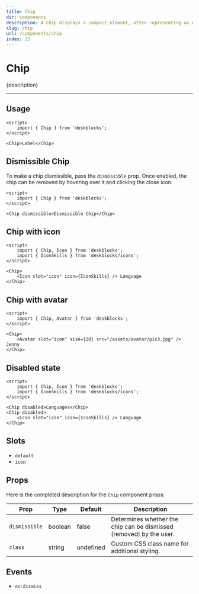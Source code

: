 ```yaml
---
title: Chip
dir: components
description: A chip displays a compact element, often representing an entity, tag, or a piece of information.
slug: chip
url: /components/chip
index: 13
---
```


<script>
  import 'deskblocks/globalStyles';
</script>

# Chip

{description}

---

## Usage

<!-- Import the `Chip` component from deskblocks. -->

```svelte example
<script>
	import { Chip } from 'deskblocks';
</script>

<Chip>Label</Chip>
```

## Dismissible Chip

To make a chip dismissible, pass the `dismissible` prop. Once enabled, the chip can be removed by hovering over it and clicking the close icon.

```svelte example hideScript
<script>
	import { Chip } from 'deskblocks';
</script>

<Chip dismissible>Dismissible Chip</Chip>
```

## Chip with icon

<!-- An icon can be included in a chip by passing the [Icon component](/components/icon) into the `icon` slot. -->

```svelte example
<script>
	import { Chip, Icon } from 'deskblocks';
	import { IconSkills } from 'deskblocks/icons';
</script>

<Chip>
	<Icon slot="icon" icon={IconSkills} /> Language
</Chip>
```

## Chip with avatar

<!-- A chip can include an avatar by passing the [Avatar component](/components/avatar) into the `icon` slot. -->

```svelte example
<script>
	import { Chip, Avatar } from 'deskblocks';
</script>

<Chip>
	<Avatar slot="icon" size={20} src="/assets/avatar/pic3.jpg" /> Jenny
</Chip>
```

## Disabled state

<!-- A chip can include an avatar by passing the [Avatar component](/components/avatar) into the `icon` slot. -->

```svelte example
<script>
	import { Chip, Icon } from 'deskblocks';
	import { IconSkills } from 'deskblocks/icons';
</script>

<Chip disabled>Languages</Chip>
<Chip disabled>
	<Icon slot="icon" icon={IconSkills} /> Language
</Chip>
```

## Slots

- `default`
- `icon`

## Props

Here is the completed description for the `Chip` component props:

| Prop          | Type    | Default   | Description                                                         |
| ------------- | ------- | --------- | ------------------------------------------------------------------- |
| `dismissible` | boolean | false     | Determines whether the chip can be dismissed (removed) by the user. |
| `class`       | string  | undefined | Custom CSS class name for additional styling.                       |

## Events

- `on:dismiss`
